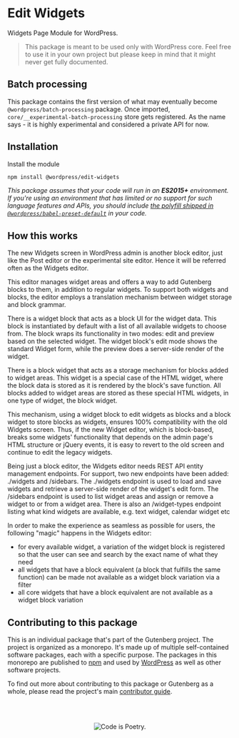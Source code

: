 # Edit Widgets

Widgets Page Module for WordPress.

> This package is meant to be used only with WordPress core. Feel free to use it in your own project but please keep in mind that it might never get fully documented.

## Batch processing

This package contains the first version of what may eventually become `@wordpress/batch-processing` package. Once imported, `core/__experimental-batch-processing` store gets registered. As the name says - it is highly experimental and considered a private API for now.

## Installation

Install the module

```bash
npm install @wordpress/edit-widgets
```

_This package assumes that your code will run in an **ES2015+** environment. If you're using an environment that has limited or no support for such language features and APIs, you should include [the polyfill shipped in `@wordpress/babel-preset-default`](https://github.com/WordPress/gutenberg/tree/HEAD/packages/babel-preset-default#polyfill) in your code._

## How this works

The new Widgets screen in WordPress admin is another block editor, just like the Post editor or the experimental site editor. Hence it will be referred often as the Widgets editor.

This editor manages widget areas and offers a way to add Gutenberg blocks to them, in addition to regular widgets. To support both widgets and blocks, the editor employs a translation mechanism between widget storage and block grammar.

There is a widget block that acts as a block UI for the widget data. This block is instantiated by default with a list of all available widgets to choose from. The block wraps its functionality in two modes: edit and preview based on the selected widget. The widget block's edit mode shows the standard Widget form, while the preview does a server-side render of the widget.

There is a block widget that acts as a storage mechanism for blocks added to widget areas. This widget is a special case of the HTML widget, where the block data is stored as it is rendered by the block's save function. All blocks added to widget areas are stored as these special HTML widgets, in one type of widget, the block widget.

This mechanism, using a widget block to edit widgets as blocks and a block widget to store blocks as widgets, ensures 100% compatibility with the old Widgets screen. Thus, if the new Widget editor, which is block-based, breaks some widgets' functionality that depends on the admin page's HTML structure or jQuery events, it is easy to revert to the old screen and continue to edit the legacy widgets.

Being just a block editor, the Widgets editor needs REST API entity management endpoints. For support, two new endpoints have been added: ./widgets and /sidebars. The ./widgets endpoint is used to load and save widgets and retrieve a server-side render of the widget's edit form. The /sidebars endpoint is used to list widget areas and assign or remove a widget to or from a widget area. There is also an /widget-types endpoint listing what kind widgets are available, e.g. text widget, calendar widget etc

In order to make the experience as seamless as possible for users, the following "magic" happens in the Widgets editor:

-   for every available widget, a variation of the widget block is registered so that the user can see and search by the exact name of what they need
-   all widgets that have a block equivalent (a block that fulfills the same function) can be made not available as a widget block variation via a filter
-   all core widgets that have a block equivalent are not available as a widget block variation

## Contributing to this package

This is an individual package that's part of the Gutenberg project. The project is organized as a monorepo. It's made up of multiple self-contained software packages, each with a specific purpose. The packages in this monorepo are published to [npm](https://www.npmjs.com/) and used by [WordPress](https://make.wordpress.org/core/) as well as other software projects.

To find out more about contributing to this package or Gutenberg as a whole, please read the project's main [contributor guide](https://github.com/WordPress/gutenberg/tree/HEAD/CONTRIBUTING.md).

<br /><br /><p align="center"><img src="https://s.w.org/style/images/codeispoetry.png?1" alt="Code is Poetry." /></p>
